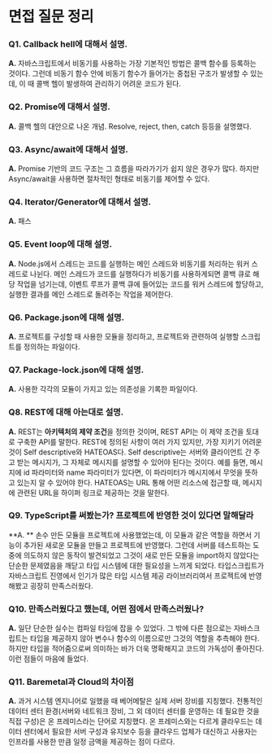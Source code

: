 # 면접 질문 정리

### Q1. Callback hell에 대해서 설명.

**A.** 자바스크립트에서 비동기를 사용하는 가장 기본적인 방법은 콜백 함수를 등록하는 것이다. 그런데 비동기 함수 안에 비동기 함수가 들어가는 중첩된 구조가 발생할 수 있는데, 이 때 콜백 헬이 발생하여 관리하기 어려운 코드가 된다.

### Q2. Promise에 대해서 설명.

**A.** 콜백 헬의 대안으로 나온 개념. Resolve, reject, then, catch 등등을 설명했다.

### Q3. Async/await에 대해서 설명.

**A.** Promise 기반의 코드 구조는 그 흐름을 따라가기가 쉽지 않은 경우가 많다. 하지만 Async/await을 사용하면 절차적인 형태로 비동기를 제어할 수 있다.

### Q4. Iterator/Generator에 대해서 설명.

**A.** 패스

### Q5. Event loop에 대해 설명.

**A.** Node.js에서 스레드는 코드를 실행하는 메인 스레드와 비동기를 처리하는 워커 스레드로 나뉜다. 메인 스레드가 코드를 실행하다가 비동기를 사용하게되면 콜백 큐로 해당 작업을 넘기는데, 이벤트 루프가 콜백 큐에 들어있는 코드를 워커 스레드에 할당하고, 실행한 결과를 메인 스레드로 돌려주는 작업을 제어한다.

### Q6. Package.json에 대해 설명.

**A.** 프로젝트를 구성할 때 사용한 모듈을 정리하고, 프로젝트와 관련하여 실행할 스크립트를 정의하는 파일이다.

### Q7. Package-lock.json에 대해 설명.

**A.** 사용한 각각의 모듈이 가지고 있는 의존성을 기록한 파일이다.

### Q8. REST에 대해 아는대로 설명.

**A.** REST는 **아키텍처의 제약 조건**을 정의한 것이며, REST API는 이 제약 조건을 토대로 구축한 API를 말한다. REST에 정의된 사항이 여러 가지 있지만, 가장 지키기 어려운 것이 Self descriptive와 HATEOAS다.
Self descriptive는 서버와 클라이언트 간 주고 받는 메시지가, 그 자체로 메시지를 설명할 수 있어야 된다는 것이다. 예를 들면, 메시지에 id 파라미터와 name 파라미터가 있다면, 이 파라미터가 메시지에서 무엇을 뜻하고 있는지 알 수 있어야 한다.
HATEOAS는 URL 통해 어떤 리소스에 접근할 때, 메시지에 관련된 URL을 하이퍼 링크로 제공하는 것을 말한다.

### Q9. TypeScript를 써봤는가? 프로젝트에 반영한 것이 있다면 말해달라

**A. ** 손수 만든 모듈을 프로젝트에 사용했었는데, 이 모듈과 같은 역할을 하면서 기능이 추가된 새로운 모듈을 만들고 프로젝트에 반영했다. 그런데 서버를 테스트하는 도중에 의도하지 않은 동작이 발견되었고 그것이 새로 만든 모듈을 import하지 않았다는 단순한 문제였음을 깨닫고 타입 시스템에 대한 필요성을 느끼게 되었다. 타입스크립트가 자바스크립트 진영에서 인기가 많은 타입 시스템 제공 라이브러리여서 프로젝트에 반영해봤고 굉장히 만족스러웠다.

### Q10. 만족스러웠다고 했는데, 어떤 점에서 만족스러웠나?

**A.** 일단 단순한 실수는 컴파일 타임에 잡을 수 있었다. 그 밖에 다른 점으로는 자바스크립트는 타입을 제공하지 않아 변수나 함수의 이름으로만 그것의 역할을 추측해야 한다. 하지만 타입을 적어줌으로써 의미하는 바가 더욱 명확해지고 코드의 가독성이 좋아진다. 이런 점들이 마음에 들었다.

### Q11. Baremetal과 Cloud의 차이점

**A.** 과거 시스템 엔지니어로 일했을 때 베어메탈은 실제 서버 장비를 지칭했다. 전통적인 데이터 센터 환경(서버와 네트워크 장비, 그 외 데이터 센터를 운영하는 데 필요한 것을 직접 구성)은 온 프레미스라는 단어로 지칭했다. 온 프레미스와는 다르게 클라우드는 데이터 센터에서 필요한 서버 구성과 유지보수 등을 클라우드 업체가 대신하고 사용자는 인프라를 사용한 만큼 일정 금액을 제공하는 점이 다르다.

